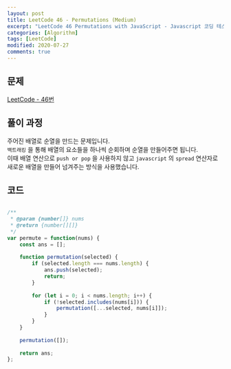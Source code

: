 ```yaml
---
layout: post
title: LeetCode 46 - Permutations (Medium)
excerpt: "LeetCode 46 Permutations with JavaScript - Javascript 코딩 테스트 대비"
categories: [Algorithm]
tags: [LeetCode]
modified: 2020-07-27
comments: true
---
```


## 문제
[LeetCode - 46번](https://leetcode.com/problems/permutations/)

## 풀이 과정
주어진 배열로 순열을 만드는 문제입니다. <br>
`백트래킹` 을 통해 배열의 요소들을 하나씩 순회하며 순열을 만들어주면 됩니다. <br>
이때 배열 연산으로 `push or pop` 을 사용하지 않고 `javascript` 의 `spread` 연산자로 <br>
새로운 배열을 만들어 넘겨주는 방식을 사용했습니다. <br>


## 코드

~~~ javascript

/**
 * @param {number[]} nums
 * @return {number[][]}
 */
var permute = function(nums) {
    const ans = [];
    
    function permutation(selected) {
        if (selected.length === nums.length) {
            ans.push(selected);
            return;
        }
        
        for (let i = 0; i < nums.length; i++) {
            if (!selected.includes(nums[i])) {
                permutation([...selected, nums[i]]);
            }
        }
    }
    
    permutation([]);
    
    return ans;
};

~~~

